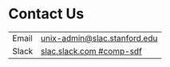 # Contact Us

| | |
|--- |--- |
| Email | unix-admin@slac.stanford.edu |
| Slack | [slac.slack.com #comp-sdf](https://app.slack.com/client/T1X4J8FJ8/C01965DTG91) |

